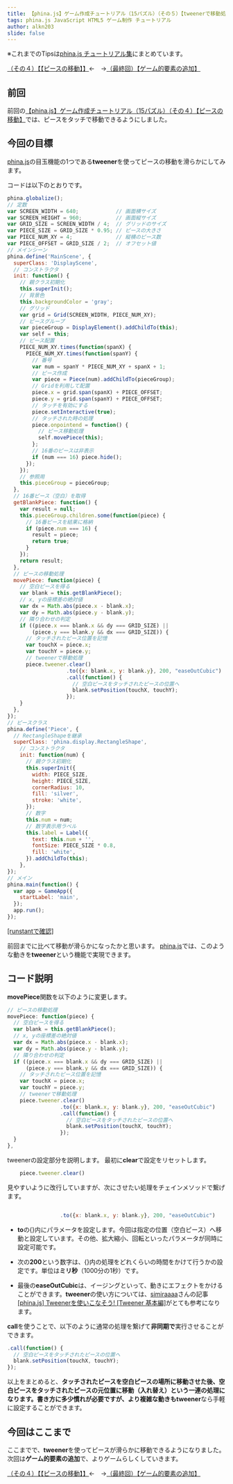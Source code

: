 ```yaml
---
title: 【phina.js】ゲーム作成チュートリアル（15パズル）（その５）【tweenerで移動処理】
tags: phina.js JavaScript HTML5 ゲーム制作 チュートリアル
author: alkn203
slide: false
---
```

※これまでのTipsは[phina.js チュートリアル集](https://qiita.com/alkn203/items/2150f739d383b4fd5a92)にまとめています。

[（その４）【【ピースの移動】】](https://qiita.com/drafts/d6063a205848fd165a14/edit)←　→[（最終回）【ゲーム的要素の追加】](https://qiita.com/alkn203/items/8f923f3df2b7718b0395)

## 前回
前回の[【phina.js】ゲーム作成チュートリアル（15パズル）（その４）【ピースの移動】](https://qiita.com/alkn203/items/d6063a205848fd165a14)では、ピースをタッチで移動できるようにしました。

## 今回の目標
[phina.js](http://phinajs.com/)の目玉機能の1つである**tweener**を使ってピースの移動を滑らかにしてみます。

コードは以下のとおりです。

```js
phina.globalize();
// 定数
var SCREEN_WIDTH = 640;            // 画面横サイズ
var SCREEN_HEIGHT = 960;           // 画面縦サイズ
var GRID_SIZE = SCREEN_WIDTH / 4;  // グリッドのサイズ
var PIECE_SIZE = GRID_SIZE * 0.95; // ピースの大きさ
var PIECE_NUM_XY = 4;              // 縦横のピース数
var PIECE_OFFSET = GRID_SIZE / 2;  // オフセット値
// メインシーン
phina.define('MainScene', {
  superClass: 'DisplayScene',
  // コンストラクタ
  init: function() {
    // 親クラス初期化
    this.superInit();
    // 背景色
    this.backgroundColor = 'gray';
    // グリッド
    var grid = Grid(SCREEN_WIDTH, PIECE_NUM_XY);
    // ピースグループ
    var pieceGroup = DisplayElement().addChildTo(this);
    var self = this;
    // ピース配置
    PIECE_NUM_XY.times(function(spanX) {
      PIECE_NUM_XY.times(function(spanY) {
        // 番号
        var num = spanY * PIECE_NUM_XY + spanX + 1;
        // ピース作成
        var piece = Piece(num).addChildTo(pieceGroup);
        // Gridを利用して配置
        piece.x = grid.span(spanX) + PIECE_OFFSET;
        piece.y = grid.span(spanY) + PIECE_OFFSET;
        // タッチを有効にする
        piece.setInteractive(true);
        // タッチされた時の処理
        piece.onpointend = function() {
          // ピース移動処理
          self.movePiece(this);
        };
        // 16番のピースは非表示
        if (num === 16) piece.hide();
      });
    });
    // 参照用
    this.pieceGroup = pieceGroup;
  },
  // 16番ピース（空白）を取得
  getBlankPiece: function() {
    var result = null;
    this.pieceGroup.children.some(function(piece) {
      // 16番ピースを結果に格納
      if (piece.num === 16) {
        result = piece;
        return true;
      }
    });
    return result;
  },
  // ピースの移動処理
  movePiece: function(piece) {
    // 空白ピースを得る
    var blank = this.getBlankPiece();
    // x, yの座標差の絶対値
    var dx = Math.abs(piece.x - blank.x);
    var dy = Math.abs(piece.y - blank.y);
    // 隣り合わせの判定
    if ((piece.x === blank.x && dy === GRID_SIZE) || 
        (piece.y === blank.y && dx === GRID_SIZE)) {
      // タッチされたピース位置を記憶
      var touchX = piece.x;
      var touchY = piece.y;
      // tweenerで移動処理
      piece.tweener.clear()
                   .to({x: blank.x, y: blank.y}, 200, "easeOutCubic")
                   .call(function() {
                     // 空白ピースをタッチされたピースの位置へ
                     blank.setPosition(touchX, touchY);
                   });
    }
  },
});
// ピースクラス
phina.define('Piece', {
  // RectangleShapeを継承
  superClass: 'phina.display.RectangleShape',
    // コンストラクタ
    init: function(num) {
      // 親クラス初期化
      this.superInit({
        width: PIECE_SIZE,
        height: PIECE_SIZE,
        cornerRadius: 10,
        fill: 'silver',
        stroke: 'white',
      });
      // 数字
      this.num = num;
      // 数字表示用ラベル
      this.label = Label({
        text: this.num + '',
        fontSize: PIECE_SIZE * 0.8,
        fill: 'white',
      }).addChildTo(this);
    },
});
// メイン
phina.main(function() {
  var app = GameApp({
    startLabel: 'main',
  });
  app.run();
});
```

<a href="http://runstant.com/alkn203/projects/a12dc827" target="_blank">[runstantで確認]</a>

前回までに比べて移動が滑らかになったかと思います。
[phina.js](http://phinajs.com/)では、このような動きを**tweener**という機能で実現できます。

## コード説明
**movePiece**関数を以下のように変更します。


```js
// ピースの移動処理
movePiece: function(piece) {
  // 空白ピースを得る
  var blank = this.getBlankPiece();
  // x, yの座標差の絶対値
  var dx = Math.abs(piece.x - blank.x);
  var dy = Math.abs(piece.y - blank.y);
  // 隣り合わせの判定
  if ((piece.x === blank.x && dy === GRID_SIZE) ||
      (piece.y === blank.y && dx === GRID_SIZE)) {
    // タッチされたピース位置を記憶
    var touchX = piece.x;
    var touchY = piece.y;
    // tweenerで移動処理
    piece.tweener.clear()
                 .to({x: blank.x, y: blank.y}, 200, "easeOutCubic")
                 .call(function() {
                   // 空白ピースをタッチされたピースの位置へ
                   blank.setPosition(touchX, touchY);
                 });
  }
},
```

tweenerの設定部分を説明します。
最初に**clear**で設定をリセットします。

```js
    piece.tweener.clear()

```

見やすいように改行していますが、次にさせたい処理をチェインメソッドで繋げます。

```js

                 .to({x: blank.x, y: blank.y}, 200, "easeOutCubic")

```

* **to**の{}内にパラメータを設定します。今回は指定の位置（空白ピース）へ移動と設定しています。その他、拡大縮小、回転といったパラメータが同時に設定可能です。

* 次の**200**という数字は、{}内の処理をどれくらいの時間をかけて行うかの設定です。単位は**ミリ秒**（1000分の1秒）です。

* 最後の**easeOutCubic**は、イージングといって、動きにエフェクトをかけることができます。**tweener**の使い方については、[simiraaaa](https://twitter.com/simiraaaa)さんの記事[[phina.js] Tweenerを使いこなそう! [Tweener 基本編]](http://qiita.com/simiraaaa/items/b80fec588fa2db272f67)がとても参考になります。

**call**を使うことで、以下のように通常の処理を繋げて**非同期で**実行させることができます。

```js
.call(function() {
  // 空白ピースをタッチされたピースの位置へ
  blank.setPosition(touchX, touchY);
});

```

以上をまとめると、**タッチされたピースを空白ピースの場所に移動させた後、空白ピースをタッチされたピースの元位置に移動（入れ替え）**という一連の処理になります。書き方に多少慣れが必要ですが、より複雑な動きも**tweener**なら手軽に設定することができます。

## 今回はここまで
ここまでで、**tweener**を使ってピースが滑らかに移動できるようになりました。
次回は**ゲーム的要素の追加**で、よりゲームらしくしていきます。

[（その４）【【ピースの移動】】](https://qiita.com/drafts/d6063a205848fd165a14/edit)←　→[（最終回）【ゲーム的要素の追加】](https://qiita.com/alkn203/items/8f923f3df2b7718b0395)
